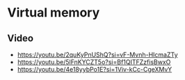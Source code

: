 # Virtual memory

## Video

* <https://youtu.be/2quKyPnUShQ?si=vF-Mvnh-HIcmaZTy>  
* <https://youtu.be/5lFnKYCZT5o?si=Bf1QITFZzfisBwxO>
* <https://youtu.be/4e18yybPo1E?si=1Viv-kCc-CgeXMvY>
